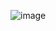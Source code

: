 ![image](https://github.com/Karanveer2202/mcqgen/assets/75851979/e2b67153-e130-4e40-a49d-69acec296eea)

